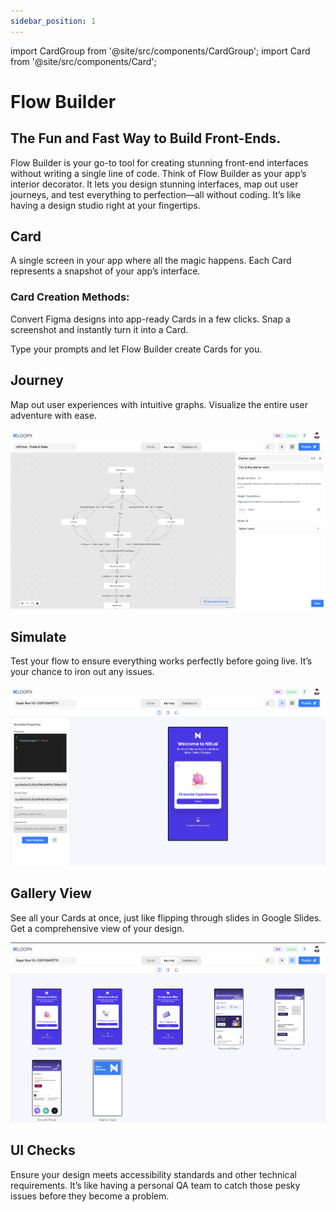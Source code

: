 ```yaml
---
sidebar_position: 1
---
```


import CardGroup from '@site/src/components/CardGroup';
import Card from '@site/src/components/Card';

# Flow Builder

## The Fun and Fast Way to Build Front-Ends.

Flow Builder is your go-to tool for creating stunning front-end interfaces without writing a single line of code.
Think of Flow Builder as your app’s interior decorator. It lets you design stunning interfaces, map out user journeys, and test everything to perfection—all without coding. It’s like having a design studio right at your fingertips.

## Card

A single screen in your app where all the magic happens. Each Card represents a snapshot of your app’s interface.

### Card Creation Methods:

<CardGroup>
  <Card
    title="Figma to Card"
    href="/docs/experience-layer/flow-builder"
    icon="/img/figma_logo.svg"
  >
Convert Figma designs into app-ready Cards in a few clicks.
</Card>
<Card
title="Screenshot to Card"
href=""
icon="/img/screenshot.svg">
Snap a screenshot and instantly turn it into a Card.
</Card>

<Card
title="Prompt to Card"
href=""
icon="/img/chat.svg">
Type your prompts and let Flow Builder create Cards for you.
</Card>
</CardGroup>

## Journey

Map out user experiences with intuitive graphs. Visualize the entire user adventure with ease.

![Journey](../../static/img/journey.png)

## Simulate

Test your flow to ensure everything works perfectly before going live. It’s your chance to iron out any issues.

![Simulate](../../static/img/simulate.png)

## Gallery View

See all your Cards at once, just like flipping through slides in Google Slides. Get a comprehensive view of your design.

![Gallery](../../static/img/gallery.png)

## UI Checks

Ensure your design meets accessibility standards and other technical requirements. It’s like having a personal QA team to catch those pesky issues before they become a problem.
